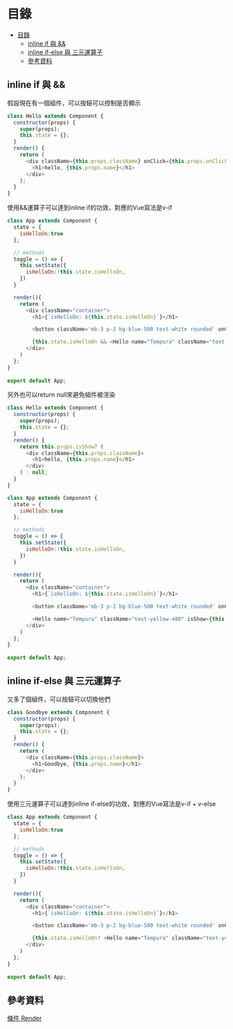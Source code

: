 # 目錄

- [目錄](#目錄)
  - [inline if 與 &&](#inline-if-與-)
  - [inline if-else 與 三元運算子](#inline-if-else-與-三元運算子)
  - [參考資料](#參考資料)

## inline if 與 &&

假設現在有一個組件，可以按鈕可以控制是否顯示

```js
class Hello extends Component {
  constructor(props) {
    super(props);
    this.state = {};
  }
  render() { 
    return (
      <div className={this.props.className} onClick={this.props.onClick}>
        <h1>hello, {this.props.name}</h1>
      </div>
    );
  }
}
```

使用&&運算子可以達到inline if的功效，對應的Vue寫法是v-if

```js
class App extends Component {
  state = {
    isHelloOn:true
  };

  // methods
  toggle = () => {
    this.setState({
      isHelloOn:!this.state.isHelloOn,
    })
  }

  render(){
    return (
      <div className="container">
        <h1>{`isHelloOn: ${this.state.isHelloOn}`}</h1>

        <button className='mb-3 p-2 bg-blue-500 text-white rounded' onClick={this.toggle}>toggle</button>

        {this.state.isHelloOn && <Hello name="Tempura" className="text-yellow-400"></Hello>}
      </div>
    )
  };
}
 
export default App;
```

另外也可以return null來避免組件被渲染

```js
class Hello extends Component {
  constructor(props) {
    super(props);
    this.state = {};
  }
  render() { 
    return this.props.isShow? (
      <div className={this.props.className}>
        <h1>hello, {this.props.name}</h1>
      </div>
    ) : null;
  }
}

class App extends Component {
  state = {
    isHelloOn:true
  };

  // methods
  toggle = () => {
    this.setState({
      isHelloOn:!this.state.isHelloOn,
    })
  }

  render(){
    return (
      <div className="container">
        <h1>{`isHelloOn: ${this.state.isHelloOn}`}</h1>

        <button className='mb-3 p-2 bg-blue-500 text-white rounded' onClick={this.toggle}>toggle</button>

        <Hello name="Tempura" className="text-yellow-400" isShow={this.state.isHellOn}></Hello>
      </div>
    )
  };
}
 
export default App;
```


## inline if-else 與 三元運算子

又多了個組件，可以按鈕可以切換他們

```js
class Goodbye extends Component {
  constructor(props) {
    super(props);
    this.state = {};
  }
  render() { 
    return (
      <div className={this.props.className}>
        <h1>Goodbye, {this.props.name}</h1>
      </div>
    );
  }
}
```

使用三元運算子可以達到inline if-else的功效，對應的Vue寫法是v-if + v-else

```js
class App extends Component {
  state = {
    isHelloOn:true
  };

  // methods
  toggle = () => {
    this.setState({
      isHelloOn:!this.state.isHelloOn,
    })
  }

  render(){
    return (
      <div className="container">
        <h1>{`isHelloOn: ${this.state.isHelloOn}`}</h1>

        <button className='mb-3 p-2 bg-blue-500 text-white rounded' onClick={this.toggle}>toggle</button>

        {this.state.isHelloOn? <Hello name="Tempura" className="text-yellow-400"></Hello> : <Goodbye name="Tempura" className="text-blue-400"></Goodbye>}
      </div>
    )
  };
}
 
export default App;
```

## 參考資料

[條件 Render](https://zh-hant.reactjs.org/docs/conditional-rendering.html)